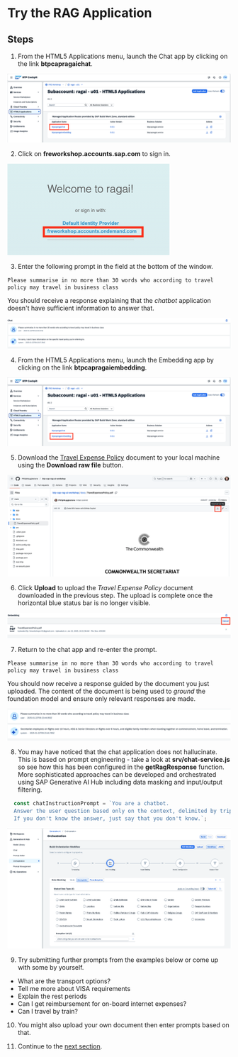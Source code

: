 # Try the RAG Application

## Steps

1. From the HTML5 Applications menu, launch the Chat app by clicking on the link **btpcapragaichat**.

<img src="./images/04-html5apps.png"/>

2. Click on **freworkshop.accounts.sap.com** to sign in.

<img src="./images/02-auth.png"/>

3. Enter the following prompt in the field at the bottom of the window.
```
Please summarise in no more than 30 words who according to travel policy may travel in business class
```
You should receive a response explaining that the *chatbot* application doesn't have sufficient information to answer that.

<img src="./images/04-chat.png"/>

4. From the HTML5 Applications menu, launch the Embedding app by clicking on the link **btpcapragaiembedding**.

<img src="./images/04-html5apps2.png"/>

5. Download the [Travel Expense Policy](https://github.com/PhilipMugglestone/btp-cap-rag-ai-workshop/blob/main/docs/TravelExpensesPolicy.pdf) document to your local machine using the **Download raw file** button.

<img src="./images/04-travel.png"/>

6. Click **Upload** to upload the *Travel Expense Policy* document downloaded in the previous step. The upload is complete once the horizontal blue status bar is no longer visible.

<img src="./images/04-chat2.png"/>

7. Return to the chat app and re-enter the prompt.
```
Please summarise in no more than 30 words who according to travel policy may travel in business class
```
You should now receive a response guided by the document you just uploaded. The content of the document is being used to *ground* the foundation model and ensure only relevant responses are made.

<img src="./images/04-chat3.png"/>

8. You may have noticed that the chat application does not hallucinate. This is based on prompt engineering - take a look at **srv/chat-service.js** so see how this has been configured in the **getRagResponse** function. More sophisticated approaches can be developed and orchestrated using SAP Generative AI Hub including data masking and input/output filtering. 

```js
  const chatInstructionPrompt = `You are a chatbot.
  Answer the user question based only on the context, delimited by triple backticks.
  If you don't know the answer, just say that you don't know.`;
```

<img src="./images/04-prompt.png"/>

9. Try submitting further prompts from the examples below or come up with some by yourself.  

* What are the transport options?
* Tell me more about VISA requirements
* Explain the rest periods
* Can I get reimbursement for on-board internet expenses?
* Can I travel by train?

10. You might also upload your own document then enter prompts based on that.

11. Continue to the [next section](./05-ConfigureHybridDev.md).

